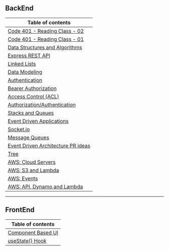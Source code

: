 ## BackEnd

| Table of contents                                                             |
| ----------------------------------------------------------------------------- |
| [Code 401 - Reading Class - 02](./Readings/Class02.md)                        |
| [Code 401 - Reading Class - 01](./Readings/Class01.md)                        |
| [Data Structures and Algorithms](./Readings/DataStructuresandAlgorithms.md)   |
| [Express REST API](./Readings/ExpressRESTAPI.md)                              |
| [Linked Lists](./Readings/linkedLists.md)                                     |
| [Data Modeling](./Readings/DataModeling.md)                                   |
| [Authentication](./Readings/Authentication.md)                                |
| [Bearer Authorization](./Readings/BearerAuthorization.md)                     |
| [Access Control (ACL)](./Readings/AccessControlACL.md)                        |
| [Authorization/Authentication](./Readings/AuthorizationAuthentication.md)     |
| [Stacks and Queues](./Readings/StacksandQueues.md)                            |
| [Event Driven Applications](./Readings/EventDrivenApplications.md)            |
| [Socket.io](./Readings/Socket.io.md)                                          |
| [Message Queues](./Readings/MessageQueues.md)                                 |
| [Event Driven Architecture PR ideas](./Readings/EventDrivenApplicationsPR.md) |
| [Tree](./Readings/Tree.md)                                                    |
| [AWS: Cloud Servers](./Readings/AWSCloudServers.md)                           |
| [AWS: S3 and Lambda](./Readings/AWSS3Lambda.md)                               |
| [AWS: Events](./Readings/AWSEvents.md)                                        |
| [AWS: API, Dynamo and Lambda](./Readings/AWSDynamoLambda.md)                  |

---

## FrontEnd

| Table of contents                                      |
| ------------------------------------------------------ |
| [Component Based UI](././Readings/ComponentBasedUI.md) |
| [useState() Hook](././Readings/ComponentBasedUI.md)    |
